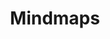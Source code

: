 ---
title: Mindmaps
description: Learn DevOps, DevSecOps, MLOps, AIOps

enable: true
bannertext: "Mindmaps: For Quick Capture"
bannertext_color: "#000"
bannerimage: images/banner/mindmaps-page/undraw_mindmap_banner2.png

all_roadmaps_button:
  label: "All Mindmaps"
  link: "/roadmaps"

ignoreSearch: true
---